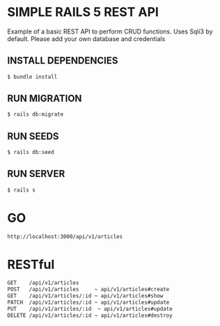 # SIMPLE RAILS 5 REST API

Example of a basic REST API to perform CRUD functions. Uses Sqli3 by default. Please add your own database and credentials

## INSTALL DEPENDENCIES
```bash
$ bundle install
```

## RUN MIGRATION
```bash
$ rails db:migrate
```
## RUN SEEDS
```bash
$ rails db:seed
```
## RUN SERVER
```bash
$ rails s
```


# GO
```bash
http://localhost:3000/api/v1/articles
```
# RESTful
```bash
GET    /api/v1/articles
POST   /api/v1/articles     ~ api/v1/articles#create
GET    /api/v1/articles/:id ~ api/v1/articles#show
PATCH  /api/v1/articles/:id ~ api/v1/articles#update
PUT    /api/v1/articles/:id  ~ api/v1/articles#update
DELETE /api/v1/articles/:id ~ api/v1/articles#destroy
```
